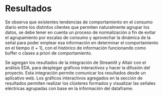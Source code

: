 # Resultados

Se observa que existentes tendencias de comportamiento en el consumo diario entre los distintos clientes que permiten naturalmente agrupar los datos, se debe tener en cuenta un proceso de normalización a fin de evitar el agrupamiento por escalas de consumo y aprovechar la dinámica de la señal para poder emplear esa información en determinar el comportamiento en el tiempo (t + 1), con el histórico de información funcionando como buffer o clases a priori de comportamiento.

Se agregan los resultados de la integración de Streamlit y Altair con el análisis EDA, para desplegar gráficos interactivos y hacer la difusión del proyecto. Esta integración permite comunicar los resultados desde un aplicativo web. Los gráficos interactivos agregados en la sección de resultados permiten realizar los clústeres formados y visualizar las señales eléctricas agrupadas con base en la información del dataframe.
